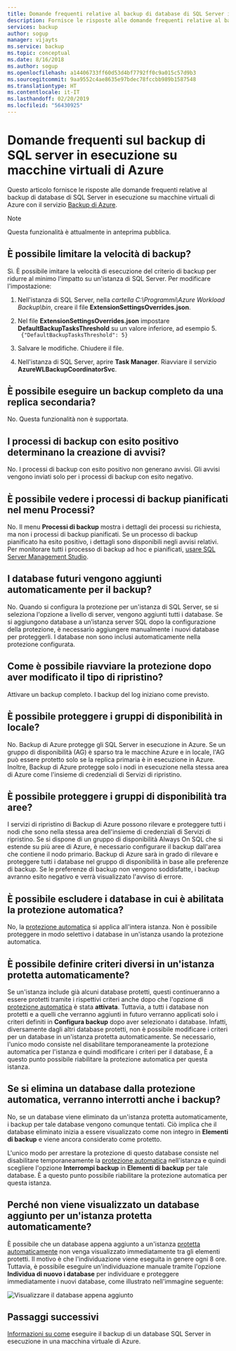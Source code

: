```yaml
---
title: Domande frequenti relative al backup di database di SQL Server in macchine virtuali di Azure con Backup di Azure
description: Fornisce le risposte alle domande frequenti relative al backup di database di SQL Server in macchine virtuali di Azure con Backup di Azure.
services: backup
author: sogup
manager: vijayts
ms.service: backup
ms.topic: conceptual
ms.date: 8/16/2018
ms.author: sogup
ms.openlocfilehash: a14406733ff60d53d4bf7792ff0c9a015c57d9b3
ms.sourcegitcommit: 9aa9552c4ae8635e97bdec78fccbb989b1587548
ms.translationtype: HT
ms.contentlocale: it-IT
ms.lasthandoff: 02/20/2019
ms.locfileid: "56430925"
---
```

# <a name="faq-on-sql-server-running-on-azure-vm-backup"></a>Domande frequenti sul backup di SQL server in esecuzione su macchine virtuali di Azure

Questo articolo fornisce le risposte alle domande frequenti relative al backup di database di SQL Server in esecuzione su macchine virtuali di Azure con il servizio [Backup di Azure](backup-overview.md).

> [!NOTE]
> Questa funzionalità è attualmente in anteprima pubblica.



## <a name="can-i-throttle-the-backup-speed"></a>È possibile limitare la velocità di backup?

Sì. È possibile imitare la velocità di esecuzione del criterio di backup per ridurre al minimo l'impatto su un'istanza di SQL Server. Per modificare l'impostazione:
1. Nell'istanza di SQL Server, nella *cartella C:\Programmi\Azure Workload Backup\bin*, creare il file **ExtensionSettingsOverrides.json**.
2. Nel file **ExtensionSettingsOverrides.json** impostare **DefaultBackupTasksThreshold** su un valore inferiore, ad esempio 5. <br>
  ` {"DefaultBackupTasksThreshold": 5}`

3. Salvare le modifiche. Chiudere il file.
4. Nell'istanza di SQL Server, aprire **Task Manager**. Riavviare il servizio **AzureWLBackupCoordinatorSvc**.

## <a name="can-i-run-a-full-backup-from-a-secondary-replica"></a>È possibile eseguire un backup completo da una replica secondaria?
 No. Questa funzionalità non è supportata.

## <a name="do-successful-backup-jobs-create-alerts"></a>I processi di backup con esito positivo determinano la creazione di avvisi?

 No. I processi di backup con esito positivo non generano avvisi. Gli avvisi vengono inviati solo per i processi di backup con esito negativo.

## <a name="can-i-see-scheduled-backup-jobs-in-the-jobs-menu"></a>È possibile vedere i processi di backup pianificati nel menu Processi?

 No. Il menu **Processi di backup** mostra i dettagli dei processi su richiesta, ma non i processi di backup pianificati. Se un processo di backup pianificato ha esito positivo, i dettagli sono disponibili negli avvisi relativi. Per monitorare tutti i processo di backup ad hoc e pianificati, [usare SQL Server Management Studio](manage-monitor-sql-database-backup.md).

## <a name="are-future-databases-automatically-added-for-backup"></a>I database futuri vengono aggiunti automaticamente per il backup?

 No. Quando si configura la protezione per un'istanza di SQL Server, se si seleziona l'opzione a livello di server, vengono aggiunti tutti i database. Se si aggiungono database a un’istanza server SQL dopo la configurazione della protezione, è necessario aggiungere manualmente i nuovi database per proteggerli. I database non sono inclusi automaticamente nella protezione configurata.

##  <a name="how-do-i-restart-protection-after-changing-recovery-type"></a>Come è possibile riavviare la protezione dopo aver modificato il tipo di ripristino?

Attivare un backup completo. I backup del log iniziano come previsto.

## <a name="can-i-protect-availability-groups-on-premises"></a>È possibile proteggere i gruppi di disponibilità in locale?

 No. Backup di Azure protegge gli SQL Server in esecuzione in Azure. Se un gruppo di disponibilità (AG) è sparso tra le macchine Azure e in locale, l'AG può essere protetto solo se la replica primaria è in esecuzione in Azure. Inoltre, Backup di Azure protegge solo i nodi in esecuzione nella stessa area di Azure come l'insieme di credenziali di Servizi di ripristino.

## <a name="can-i-protect-availability-groups-across-regions"></a>È possibile proteggere i gruppi di disponibilità tra aree?

I servizi di ripristino di Backup di Azure possono rilevare e proteggere tutti i nodi che sono nella stessa area dell'insieme di credenziali di Servizi di ripristino. Se si dispone di un gruppo di disponibilità Always On SQL che si estende su più aree di Azure, è necessario configurare il backup dall'area che contiene il nodo primario. Backup di Azure sarà in grado di rilevare e proteggere tutti i database nel gruppo di disponibilità in base alle preferenze di backup. Se le preferenze di backup non vengono soddisfatte, i backup avranno esito negativo e verrà visualizzato l'avviso di errore.

## <a name="can-i-exclude-databases-with-auto-protection-enabled"></a>È possibile escludere i database in cui è abilitata la protezione automatica?

No, la [protezione automatica](backup-azure-sql-database.md#enable-auto-protection) si applica all'intera istanza. Non è possibile proteggere in modo selettivo i database in un'istanza usando la protezione automatica.

## <a name="can-i-have-different-policies-in-an-auto-protected-instance"></a>È possibile definire criteri diversi in un'istanza protetta automaticamente?

Se un'istanza include già alcuni database protetti, questi continueranno a essere protetti tramite i rispettivi criteri anche dopo che l'opzione di [protezione automatica](backup-azure-sql-database.md#enable-auto-protection) è stata **attivata**. Tuttavia, a tutti i database non protetti e a quelli che verranno aggiunti in futuro verranno applicati solo i criteri definiti in **Configura backup** dopo aver selezionato i database. Infatti, diversamente dagli altri database protetti, non è possibile modificare i criteri per un database in un'istanza protetta automaticamente.
Se necessario, l'unico modo consiste nel disabilitare temporaneamente la protezione automatica per l'istanza e quindi modificare i criteri per il database, È a questo punto possibile riabilitare la protezione automatica per questa istanza.

## <a name="if-i-delete-a-database-from-auto-protection-will-backups-stop"></a>Se si elimina un database dalla protezione automatica, verranno interrotti anche i backup?

No, se un database viene eliminato da un'istanza protetta automaticamente, i backup per tale database vengono comunque tentati. Ciò implica che il database eliminato inizia a essere visualizzato come non integro in **Elementi di backup** e viene ancora considerato come protetto.

L'unico modo per arrestare la protezione di questo database consiste nel disabilitare temporaneamente la [protezione automatica](backup-azure-sql-database.md#enable-auto-protection) nell'istanza e quindi scegliere l'opzione **Interrompi backup** in **Elementi di backup** per tale database. È a questo punto possibile riabilitare la protezione automatica per questa istanza.

##  <a name="why-cant-i-see-an-added-database-for-an-auto-protected-instance"></a>Perché non viene visualizzato un database aggiunto per un'istanza protetta automaticamente?

È possibile che un database appena aggiunto a un'istanza [protetta automaticamente](backup-azure-sql-database.md#enable-auto-protection) non venga visualizzato immediatamente tra gli elementi protetti. Il motivo è che l'individuazione viene eseguita in genere ogni 8 ore. Tuttavia, è possibile eseguire un'individuazione manuale tramite l'opzione **Individua di nuovo i database** per individuare e proteggere immediatamente i nuovi database, come illustrato nell'immagine seguente:

  ![Visualizzare il database appena aggiunto](./media/backup-azure-sql-database/view-newly-added-database.png)

## <a name="next-steps"></a>Passaggi successivi

[Informazioni su come](backup-azure-sql-database.md) eseguire il backup di un database SQL Server in esecuzione in una macchina virtuale di Azure.
